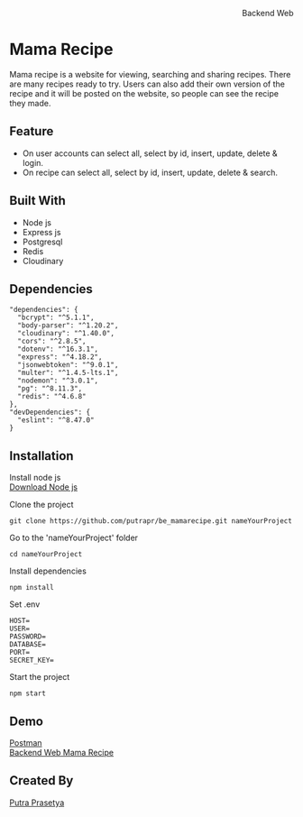 <p align="right">Backend Web</p> 


# Mama Recipe
Mama recipe is a website for viewing, searching and sharing recipes. There are many recipes ready to try. Users can also add their own version of the recipe and it will be posted on the website, so people can see the recipe they made.

## Feature
* On user accounts can select all, select by id, insert, update, delete & login.
* On recipe can select all, select by id, insert, update, delete & search.

## Built With
* Node js
* Express js
* Postgresql
* Redis
* Cloudinary

## Dependencies
```
"dependencies": {
  "bcrypt": "^5.1.1",
  "body-parser": "^1.20.2",
  "cloudinary": "^1.40.0",
  "cors": "^2.8.5",
  "dotenv": "^16.3.1",
  "express": "^4.18.2",
  "jsonwebtoken": "^9.0.1",
  "multer": "^1.4.5-lts.1",
  "nodemon": "^3.0.1",
  "pg": "^8.11.3",
  "redis": "^4.6.8"
},
"devDependencies": {
  "eslint": "^8.47.0"
}
```

## Installation
Install node js  
[Download Node js](https://nodejs.org/en)

Clone the project 
```
git clone https://github.com/putrapr/be_mamarecipe.git nameYourProject
```

Go to the 'nameYourProject' folder
```
cd nameYourProject
```

Install dependencies
```
npm install
```

Set .env
```
HOST=
USER=
PASSWORD=
DATABASE=
PORT=
SECRET_KEY=
```

Start the project
```
npm start
```

## Demo
[Postman](https://documenter.getpostman.com/view/28064099/2s9YXiaNJm)  
[Backend Web Mama Recipe](https://adder-sunbonnet.cyclic.app)   
<!---
[Web Mama Recipe](https://mamarecipe.vercel.app)

## Related Project
[Frontend Web Mama Recipe](https://github.com/putrapr/mamarecipe.git)  
[Mobile Mama Recipe](https://github.com/putrapr/mobile-mama-recipe)
-->

## Created By
[Putra Prasetya](https://github.com/putrapr)  
